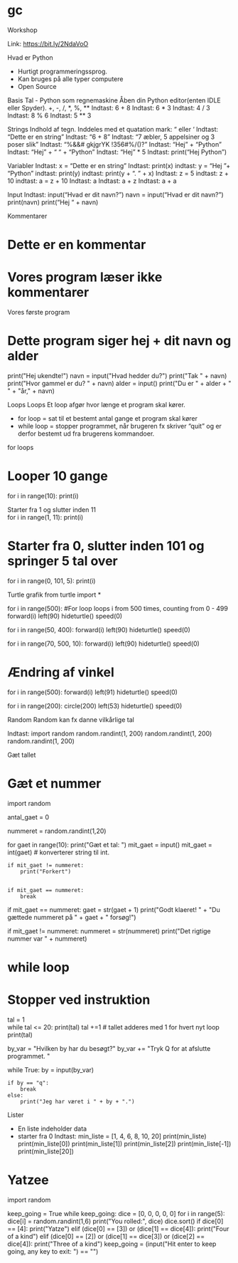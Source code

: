 # gc
Workshop

Link: https://bit.ly/2NdaVoO


Hvad er Python
- Hurtigt programmeringssprog.
- Kan bruges på alle typer computere
- Open Source

Basis
Tal - Python som regnemaskine
Åben din Python editor(enten IDLE eller Spyder).
+, -, /, *, %, **
Indtast: 6 + 8
Indtast: 6 * 3
Indtast: 4 / 3
Indtast: 8 % 6
Indtast: 5 ** 3

Strings 
Indhold af tegn.
Inddeles med et quatation mark: “ eller ‘
Indtast: “Dette er en string”
Indtast: “6 + 8”
Indtast: “7 æbler, 5 appelsiner og 3 poser slik”
Indtast: “%&&# gkjgrYK !356#%/()?”
Indtast: “Hej” + “Python”
Indtast: “Hej” + “ “ + “Python”
Indtast: “Hej” * 5
Indtast: print(“Hej Python”)

Variabler
Indtast: x = “Dette er en string”
Indtast: print(x)
indtast: y = “Hej ”+ “Python”
indtast: print(y)
indtast: print(y + “. ” + x)
Indtast: z = 5
indtast: z + 10
indtast: a = z + 10
Indtast: a
Indtast: a + z
Indtast: a + a

Input
Indtast: input(“Hvad er dit navn?”)
navn = input(“Hvad er dit navn?”)
print(navn)
print(“Hej “ + navn)

Kommentarer
# Dette er en kommentar
# Vores program læser ikke kommentarer

Vores første program
# Dette program siger hej + dit navn og alder
print("Hej ukendte!")
navn = input("Hvad hedder du?")
print("Tak " + navn)
print("Hvor gammel er du? " + navn)
alder = input()
print("Du er " + alder + " " + "år," + navn)


Loops
Loops
Et loop afgør hvor længe et program skal kører.
- for loop = sat til et bestemt antal gange et program skal kører
- while loop = stopper programmet, når brugeren fx skriver “quit” og er derfor bestemt ud fra brugerens kommandoer.

 for loops
# Looper 10 gange
for i in range(10):
    print(i)

Starter fra 1 og slutter inden 11    
for i in range(1, 11):
    print(i)


# Starter fra 0, slutter inden 101 og springer 5 tal over    
for i in range(0, 101, 5):
    print(i)
    
Turtle grafik
from turtle import *

for i in range(500): #For loop loops i from 500 times, counting from 0 - 499
	forward(i) 
	left(90) 
	hideturtle() 
    speed(0)
    
for i in range(50, 400):
    forward(i)
    left(90)
    hideturtle()
    speed(0)
    
for i in range(70, 500, 10):
    forward(i)
    left(90)
    hideturtle()
    speed(0)
    



# Ændring af vinkel
    
for i in range(500):
	forward(i) 
	left(91) 
	hideturtle() 
    	speed(0)   

for i in range(200):
	circle(200)
	left(53)
	hideturtle()
    	speed(0)

Random
Random kan fx danne vilkårlige tal

Indtast:
import random
random.randint(1, 200)
random.randint(1, 200)
random.randint(1, 200)








Gæt tallet
# Gæt et nummer
import random

antal_gaet = 0

nummeret = random.randint(1,20)

for gaet in range(10):
    print("Gæt et tal: ")
    mit_gaet = input()
    mit_gaet = int(gaet) # konverterer string til int.
    
    if mit_gaet != nummeret:
        print("Forkert")
        
        
    if mit_gaet == nummeret:
        break
    
if mit_gaet == nummeret:
    gaet = str(gaet + 1)
    print("Godt klaeret! " + "Du gættede nummeret på " + gaet + " forsøg!")
    
if mit_gaet != nummeret:
    nummeret = str(nummeret)
    print("Det rigtige nummer var " + nummeret)


# while loop
# Stopper ved instruktion

tal = 1        
while tal <= 20:
    print(tal)
    tal +=1 # tallet adderes med 1 for hvert nyt loop
print(tal)



by_var = "Hvilken by har du besøgt?"
by_var += "Tryk Q for at afslutte programmet. "

while True:
    by = input(by_var)

    if by == "q":
        break
    else:
        print("Jeg har været i " + by + ".")



Lister
- En liste indeholder data
- starter fra 0
Indtast: 
min_liste = [1, 4, 6, 8, 10, 20]
print(min_liste)
print(min_liste[0])
print(min_liste[1])
print(min_liste[2])
print(min_liste[-1])
print(min_liste[20])


# Yatzee
import random

keep_going = True
while keep_going:
    dice = [0, 0, 0, 0, 0]
    for i in range(5):
        dice[i] = random.randint(1,6)
    print("You rolled:", dice)
    dice.sort()
    if dice[0] == [4]:
        print("Yatze")
    elif (dice[0] == [3]) or (dice[1] == dice[4]):
        print("Four of a kind")
    elif (dice[0] == [2]) or (dice[1] == dice[3]) or (dice[2] == dice[4]):
        print("Three of a kind")
    keep_going = (input("Hit enter to keep going, any key to exit: ") == "")      
